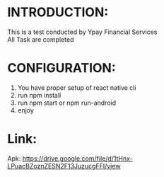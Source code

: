 # INTRODUCTION:
This is a test conducted by Ypay Financial Services<br/>
All Task are completed

# CONFIGURATION:
1. You have proper setup of react native cli
2. run npm install 
3. run npm start or npm run-android
4. enjoy

# Link:
Apk: https://drive.google.com/file/d/1tHnx-LPuacBZoznZESN2F13JuzucgFFI/view
